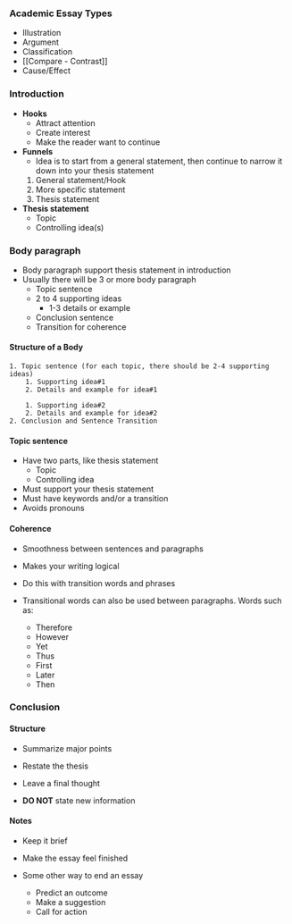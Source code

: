 ### Academic Essay Types
- Illustration
- Argument
- Classification
- [[Compare - Contrast]]
- Cause/Effect

### Introduction
- **Hooks**
	- Attract attention
	- Create interest
	- Make the reader want to continue
- **Funnels**
	- Idea is to start from a general statement, then continue to narrow it down into your thesis statement
	1. General statement/Hook
	2. More specific statement
	3. Thesis statement
- **Thesis statement**
	- Topic
	- Controlling idea(s)

### Body paragraph

- Body paragraph support thesis statement in introduction
- Usually there will be 3 or more body paragraph
	- Topic sentence
	- 2 to 4 supporting ideas
		- 1-3 details or example
	- Conclusion sentence
	- Transition for coherence

#### Structure of a Body
	1. Topic sentence (for each topic, there should be 2-4 supporting ideas)
		1. Supporting idea#1
		2. Details and example for idea#1

		1. Supporting idea#2
		2. Details and example for idea#2 
	2. Conclusion and Sentence Transition 

#### Topic sentence
- Have two parts, like thesis statement
	- Topic
	- Controlling idea
- Must support your thesis statement
- Must have keywords and/or a transition
- Avoids pronouns

#### Coherence
- Smoothness between sentences and paragraphs
- Makes your writing logical
- Do this with transition words and phrases

- Transitional words can also be used between paragraphs. Words such as:
	-   Therefore
	-   However
	-   Yet
	-   Thus
	-   First
	-   Later
	-   Then

### Conclusion

#### Structure
- Summarize major points
- Restate the thesis
- Leave a final thought

- **DO NOT** state new information

#### Notes
- Keep it brief
- Make the essay feel finished

- Some other way to end an essay
	- Predict an outcome
	- Make a suggestion
	- Call for action



